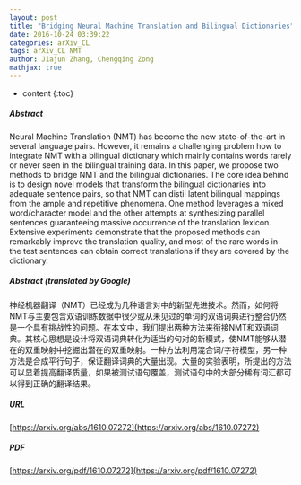 ```yaml
---
layout: post
title: "Bridging Neural Machine Translation and Bilingual Dictionaries"
date: 2016-10-24 03:39:22
categories: arXiv_CL
tags: arXiv_CL NMT
author: Jiajun Zhang, Chengqing Zong
mathjax: true
---
```


* content
{:toc}

##### Abstract
Neural Machine Translation (NMT) has become the new state-of-the-art in several language pairs. However, it remains a challenging problem how to integrate NMT with a bilingual dictionary which mainly contains words rarely or never seen in the bilingual training data. In this paper, we propose two methods to bridge NMT and the bilingual dictionaries. The core idea behind is to design novel models that transform the bilingual dictionaries into adequate sentence pairs, so that NMT can distil latent bilingual mappings from the ample and repetitive phenomena. One method leverages a mixed word/character model and the other attempts at synthesizing parallel sentences guaranteeing massive occurrence of the translation lexicon. Extensive experiments demonstrate that the proposed methods can remarkably improve the translation quality, and most of the rare words in the test sentences can obtain correct translations if they are covered by the dictionary.

##### Abstract (translated by Google)
神经机器翻译（NMT）已经成为几种语言对中的新型先进技术。然而，如何将NMT与主要包含双语训练数据中很少或从未见过的单词的双语词典进行整合仍然是一个具有挑战性的问题。在本文中，我们提出两种方法来衔接NMT和双语词典。其核心思想是设计将双语词典转化为适当的句对的新模式，使NMT能够从潜在的双重映射中挖掘出潜在的双重映射。一种方法利用混合词/字符模型，另一种方法是合成平行句子，保证翻译词典的大量出现。大量的实验表明，所提出的方法可以显着提高翻译质量，如果被测试语句覆盖，测试语句中的大部分稀有词汇都可以得到正确的翻译结果。

##### URL
[https://arxiv.org/abs/1610.07272](https://arxiv.org/abs/1610.07272)

##### PDF
[https://arxiv.org/pdf/1610.07272](https://arxiv.org/pdf/1610.07272)

